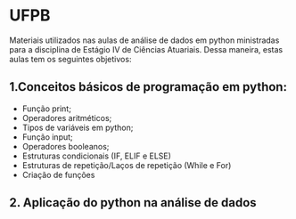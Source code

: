 # UFPB
Materiais utilizados nas aulas de análise de dados em python ministradas para a disciplina de Estágio IV de Ciências Atuariais. Dessa maneira, estas aulas tem os seguintes objetivos:

## 1.Conceitos básicos de programação em python:
* Função print;
* Operadores aritméticos;
* Tipos de variáveis em python;
* Função input;
* Operadores booleanos;
* Estruturas condicionais (IF, ELIF e ELSE)
* Estruturas de repetição/Laços de repetição (While e For)
* Criação de funções

## 2. Aplicação do python na análise de dados

